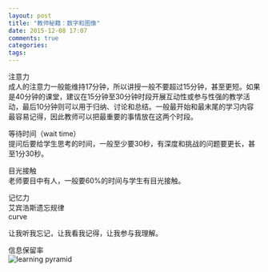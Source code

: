 ```yaml
---
layout: post
title: "教师秘籍：数字和图像"
date: 2015-12-08 17:07
comments: true
categories: 
tags: 
---
```

注意力  
成人的注意力一般能维持17分钟，所以讲授一般不要超过15分钟，甚至更短。如果是40分钟的课堂，建议在15分钟至30分钟时段开展互动性或参与性强的教学活动，最后10分钟则可以用于归纳、讨论和总结。一般最开始和最末尾的学习内容最容易记得，因此教师可以把最重要的事情放在这两个时段。  

等待时间（wait time）  
提问后要给学生思考的时间，一般至少要30秒，有深度和挑战的问题要更长，甚至1分30秒。  

目光接触  
老师要目中有人，一般要60%的时间与学生有目光接触。  

记忆力  
艾宾浩斯遗忘规律  
curve  

让我听我忘记，让我看我记得，让我参与我理解。  

信息保留率  
![learning pyramid](https://raw.github.com/lukezhg/Freyja/master/learningpyramid.png)  
